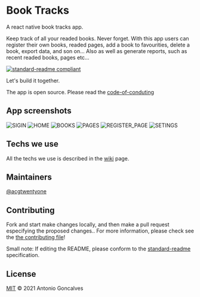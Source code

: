 # Book Tracks
A react native book tracks app. 

Keep track of all your readed books. Never forget. With this app users can register their own books, readed pages, add a book to favourities, delete a book, export data, and son on... Also as well as generate reports, such as recent readed books, pages etc...

[![standard-readme compliant](https://img.shields.io/badge/standard--readme-OK-green.svg?style=flat-square)](https://github.com/acgtwentyone/booktracks#readme)

Let's build it together.

The app is open source. Please read the [code-of-conduting](https://github.com/acgtwentyone/booktracks/blob/main/CODE_OF_CONDUCT.md) 

## App screenshots
![SIGIN](https://user-images.githubusercontent.com/94224806/163692860-a45c97ea-78d9-4997-840a-5beb06811ecb.jpg)
![HOME](https://user-images.githubusercontent.com/94224806/163692867-4d32f24b-c1db-4ea8-b42a-802f8ab0331d.jpg)
![BOOKS](https://user-images.githubusercontent.com/94224806/163692876-b5b09047-6513-493e-8c0a-ed14b1d78ea3.jpg)
![PAGES](https://user-images.githubusercontent.com/94224806/163692893-017e475e-c838-404f-acdd-eec1da9d4037.jpg)
![REGISTER_PAGE](https://user-images.githubusercontent.com/94224806/163692901-a1f382a7-669c-4b18-a5dd-432c6125c897.jpg)
![SETINGS](https://user-images.githubusercontent.com/94224806/163692912-5f783ced-40f0-4c9e-ab5f-efaa3b14cb9f.jpg)


## Techs we use

All the techs we use is described in the [wiki](https://github.com/acgtwentyone/booktracks/wiki) page.

## Maintainers

[@acgtwentyone](https://github.com/acgtwentyone)

## Contributing

Fork and start make changes locally, and then make a pull request especifying the proposed changes.. For more information, please check see the [the contributing file](https://github.com/acgtwentyone/booktracks/blob/main/CONTRIBUTING.md)!

Small note: If editing the README, please conform to the [standard-readme](https://github.com/acgtwentyone/booktracks#readme) specification.

## License

[MIT](https://github.com/acgtwentyone/booktracks/blob/main/LICENSE) © 2021 Antonio Goncalves
